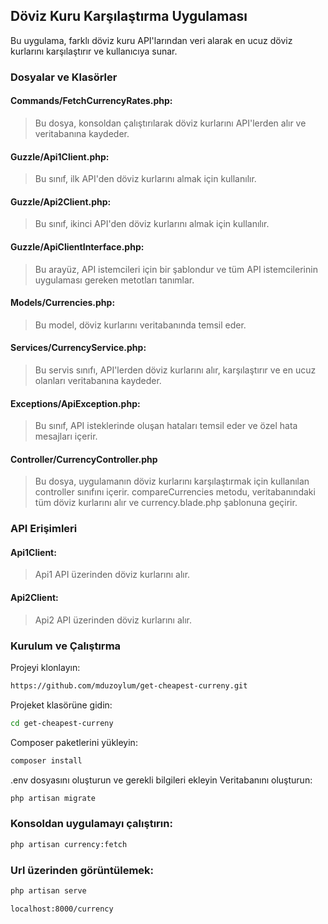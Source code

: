 
## Döviz Kuru Karşılaştırma Uygulaması
Bu uygulama, farklı döviz kuru API'larından veri alarak en ucuz döviz kurlarını karşılaştırır ve kullanıcıya sunar.

### Dosyalar ve Klasörler
#### Commands/FetchCurrencyRates.php: 
> Bu dosya, konsoldan çalıştırılarak döviz kurlarını API'lerden alır ve veritabanına kaydeder.

#### Guzzle/Api1Client.php: 
> Bu sınıf, ilk API'den döviz kurlarını almak için kullanılır.
#### Guzzle/Api2Client.php: 
> Bu sınıf, ikinci API'den döviz kurlarını almak için kullanılır.

#### Guzzle/ApiClientInterface.php:
> Bu arayüz, API istemcileri için bir şablondur ve tüm API istemcilerinin uygulaması gereken metotları tanımlar.

#### Models/Currencies.php: 
> Bu model, döviz kurlarını veritabanında temsil eder.

#### Services/CurrencyService.php: 
> Bu servis sınıfı, API'lerden döviz kurlarını alır, karşılaştırır ve en ucuz olanları veritabanına kaydeder.

#### Exceptions/ApiException.php:
> Bu sınıf, API isteklerinde oluşan hataları temsil eder ve özel hata mesajları içerir.

#### Controller/CurrencyController.php
> Bu dosya, uygulamanın döviz kurlarını karşılaştırmak için kullanılan controller sınıfını içerir. compareCurrencies metodu, veritabanındaki tüm döviz kurlarını alır ve currency.blade.php şablonuna geçirir.

### API Erişimleri
#### Api1Client: 
> Api1 API üzerinden döviz kurlarını alır.
#### Api2Client:
> Api2 API üzerinden döviz kurlarını alır.

### Kurulum ve Çalıştırma
Projeyi klonlayın: 
```sh
https://github.com/mduzoylum/get-cheapest-curreny.git
```
Projeket klasörüne gidin:
```sh
cd get-cheapest-curreny
```
Composer paketlerini yükleyin: 
```sh
composer install
```
.env dosyasını oluşturun ve gerekli bilgileri ekleyin
Veritabanını oluşturun: 
```sh
php artisan migrate
```

### Konsoldan uygulamayı çalıştırın: 
```sh
php artisan currency:fetch
```

### Url üzerinden görüntülemek:
```sh
php artisan serve
```
```http
localhost:8000/currency
```
